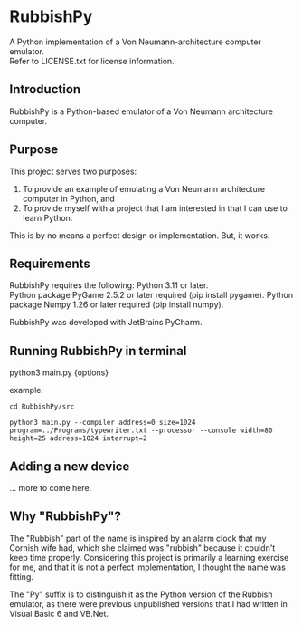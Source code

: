 # RubbishPy
A Python implementation of a Von Neumann-architecture computer emulator.  
Refer to LICENSE.txt for license information.
 

## Introduction
RubbishPy is a Python-based emulator of a Von Neumann architecture computer.

## Purpose
This project serves two purposes:
1. To provide an example of emulating a Von Neumann architecture computer in Python, and
2. To provide myself with a project that I am interested in that I can use to learn Python.

This is by no means a perfect design or implementation.  But, it works.

## Requirements
RubbishPy requires the following:
Python 3.11 or later.  
Python package PyGame 2.5.2 or later required (pip install pygame).
Python package Numpy 1.26 or later required (pip install numpy).

RubbishPy was developed with JetBrains PyCharm.  

## Running RubbishPy in terminal
python3 main.py  {options}  

example:  

```commandline
cd RubbishPy/src
```
```commandline
python3 main.py --compiler address=0 size=1024 program=../Programs/typewriter.txt --processor --console width=80 height=25 address=1024 interrupt=2
```
## Adding a new device

... more to come here.

## Why "RubbishPy"?
The "Rubbish" part of the name is inspired by an alarm clock that my Cornish wife had, which she claimed was "rubbish" because it couldn't keep time properly.  Considering this project is primarily a learning exercise for me, and that it is not a perfect implementation, I thought the name was fitting.

The "Py" suffix is to distinguish it as the Python version of the Rubbish emulator, as there were previous unpublished versions that I had written in Visual Basic 6 and VB.Net.
